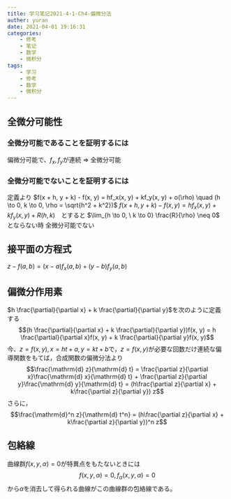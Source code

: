 ```yaml
---
title: 学习笔记2021-4-1-Ch4-偏微分法
auther: yuran
date: 2021-04-01 19:16:31
categories:
    - 修考
    - 笔记
    - 数学
    - 微积分
tags: 
    - 学习
    - 修考
    - 数学
    - 微积分
---
```


## 全微分可能性
### 全微分可能であることを証明するには
偏微分可能で、$f_x, f_y$が連続 $\Rightarrow$ 全微分可能
### 全微分可能でないことを証明するには
定義より
$f(x + h, y + k) - f(x, y) = hf_x(x, y) + kf_y(x, y) + o(\rho) \quad (h \to 0, k \to 0, \rho = \sqrt{h^2 + k^2})$
$f(x + h, y + k) - f(x, y) = hf_x(x, y) + kf_y(x, y) + R(h, k)$　とすると
$\lim_{h \to 0, \ k \to 0} \frac{R}{\rho} \neq 0$　とならない時
全微分可能でない

## 接平面の方程式
$z - f(a, b) = (x - a)f_x(a, b) + (y - b)f_y(a, b)$

## 偏微分作用素
$h \frac{\partial}{\partial x} + k \frac{\partial}{\partial y}$を次のように定義する
$$(h \frac{\partial}{\partial x} + k \frac{\partial}{\partial y})f(x, y) = h \frac{\partial}{\partial x}f(x, y) + k \frac{\partial}{\partial y}f(x, y)$$
今、$z = f(x, y), x = ht + a, y = kt + b$で，$z = f(x, y)$が必要な回数だけ連続な偏導関数をもてば，合成関数の偏微分法より
$$\frac{\mathrm{d} z}{\mathrm{d} t} = \frac{\partial z}{\partial x}\frac{\mathrm{d} x}{\mathrm{d} t} + \frac{\partial z}{\partial y}\frac{\mathrm{d} y}{\mathrm{d} t} = (h\frac{\partial z}{\partial x} + k\frac{\partial z}{\partial y}) z$$
さらに，$$\frac{\mathrm{d}^n z}{\mathrm{d} t^n} = (h\frac{\partial z}{\partial x} + k\frac{\partial z}{\partial y})^n z$$

## 包絡線
曲線群$f(x, y, \alpha) = 0$が特異点をもたないときには
$$f(x, y, \alpha) = 0, f_\alpha(x, y, \alpha) = 0$$
から$\alpha$を消去して得られる曲線がこの曲線群の包絡線である。
